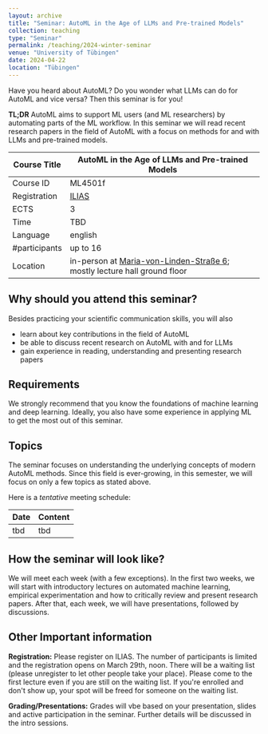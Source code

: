 ```yaml
---
layout: archive
title: "Seminar: AutoML in the Age of LLMs and Pre-trained Models"
collection: teaching
type: "Seminar"
permalink: /teaching/2024-winter-seminar
venue: "University of Tübingen"
date: 2024-04-22
location: "Tübingen"
---
```


Have you heard about AutoML? Do you wonder what LLMs can do for AutoML and vice versa? Then this seminar is for you!

**TL;DR** AutoML aims to support ML users (and ML researchers) by 
automating parts of the ML workflow. In this seminar we will read recent
research papers in the field of AutoML with a focus on methods for and with LLMs 
and pre-trained models. 


| Course Title | AutoML in the Age of LLMs and Pre-trained Models                                                                                                                                                                                           |
|--------------|--------------------------------------------------------------------------------------------------------------------------------------------------------------------------------------------------------------------------------------------|
| Course ID    | ML4501f                                                                                                                                                                                                                                    |
| Registration | [ILIAS](https://ovidius.uni-tuebingen.de/ilias3/goto.php?target=crs_4330955&client_id=pr02)                                                                                                                                                |
| ECTS         | 3                                                                                                                                                                                                                                          |
| Time         | TBD                                                                                                                                                                                                                                        |
| Language     | english                                                                                                                                                                                                                                    |
| #participants | up to 16                                                                                                                                                                                                                                   |
| Location     | in-person at [Maria-von-Linden-Straße 6](https://uni-tuebingen.de/einrichtungen/personalvertretungen-beratung-beauftragte/lageplaene/karte-c-sand-aussenbereiche-innenstadt/maria-von-linden-strasse-6/); mostly lecture hall ground floor |

Why should you attend this seminar?
---
Besides practicing your scientific communication skills, you will also 
  * learn about key contributions in the field of AutoML
  * be able to discuss recent research on AutoML with and for LLMs
  * gain experience in reading, understanding and presenting research papers 

Requirements
---
We strongly recommend that you know the foundations of machine learning and 
deep learning. Ideally, you also have some experience in applying ML to get 
the most out of this seminar.

Topics
---
The seminar focuses on understanding the underlying concepts of modern
AutoML methods. Since this field is ever-growing, in this semester, 
we will focus on only a few topics as stated above. 

Here is a *tentative* meeting schedule: 

| Date | Content                                                                                                                                                                                                                                 |
|------|-----------------------------------------------------------------------------------------------------------------------------------------------------------------------------------------------------------------------------------------|
| tbd  | tbd |


How the seminar will look like?
---

We will meet each week (with a few exceptions). In the first two weeks, we will start with introductory lectures on automated machine learning, empirical experimentation and how to critically review and present research papers. After that, each week, we will have presentations, followed by discussions.

Other Important information
---

**Registration:** Please register on ILIAS. The number of participants is limited and the registration opens on March 29th, noon. 
There will be a waiting list (please unregister to let other people take your place). 
Please come to the first lecture even if you are still on the waiting list. If you're enrolled and don't show up, your spot will be freed for someone on the waiting list.

**Grading/Presentations:** Grades will vbe based on your presentation, slides and active participation in the seminar. Further details will be discussed in the intro sessions.


 

